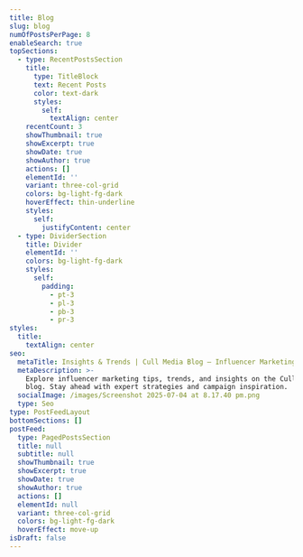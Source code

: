 ```yaml
---
title: Blog
slug: blog
numOfPostsPerPage: 8
enableSearch: true
topSections:
  - type: RecentPostsSection
    title:
      type: TitleBlock
      text: Recent Posts
      color: text-dark
      styles:
        self:
          textAlign: center
    recentCount: 3
    showThumbnail: true
    showExcerpt: true
    showDate: true
    showAuthor: true
    actions: []
    elementId: ''
    variant: three-col-grid
    colors: bg-light-fg-dark
    hoverEffect: thin-underline
    styles:
      self:
        justifyContent: center
  - type: DividerSection
    title: Divider
    elementId: ''
    colors: bg-light-fg-dark
    styles:
      self:
        padding:
          - pt-3
          - pl-3
          - pb-3
          - pr-3
styles:
  title:
    textAlign: center
seo:
  metaTitle: Insights & Trends | Cull Media Blog – Influencer Marketing Strategies
  metaDescription: >-
    Explore influencer marketing tips, trends, and insights on the Cull Media
    blog. Stay ahead with expert strategies and campaign inspiration.
  socialImage: /images/Screenshot 2025-07-04 at 8.17.40 pm.png
  type: Seo
type: PostFeedLayout
bottomSections: []
postFeed:
  type: PagedPostsSection
  title: null
  subtitle: null
  showThumbnail: true
  showExcerpt: true
  showDate: true
  showAuthor: true
  actions: []
  elementId: null
  variant: three-col-grid
  colors: bg-light-fg-dark
  hoverEffect: move-up
isDraft: false
---
```

